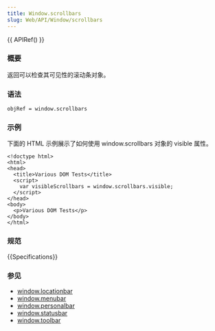```yaml
---
title: Window.scrollbars
slug: Web/API/Window/scrollbars
---
```


{{ APIRef() }}

### 概要

返回可以检查其可见性的滚动条对象。

### 语法

```plain
objRef = window.scrollbars
```

### 示例

下面的 HTML 示例展示了如何使用 window\.scrollbars 对象的 visible 属性。

```plain
<!doctype html>
<html>
<head>
  <title>Various DOM Tests</title>
  <script>
    var visibleScrollbars = window.scrollbars.visible;
  </script>
</head>
<body>
  <p>Various DOM Tests</p>
</body>
</html>
```

### 规范

{{Specifications}}

### 参见

- [window.locationbar](/zh-CN/DOM/window.locationbar)
- [window.menubar](/zh-CN/DOM/window.menubar)
- [window.personalbar](/zh-CN/DOM/window.personalbar)
- [window.statusbar](/zh-CN/DOM/window.statusbar)
- [window.toolbar](/zh-CN/DOM/window.toolbar)
